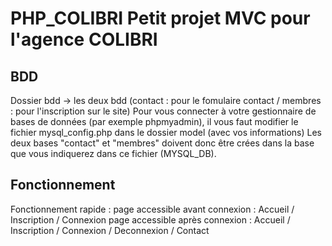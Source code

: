 # PHP_COLIBRI Petit projet MVC pour l'agence COLIBRI

## BDD 
Dossier bdd -> les deux bdd (contact : pour le fomulaire contact / membres : pour l'inscription sur le site) 
Pour vous connecter à votre gestionnaire de bases de données (par exemple phpmyadmin), il vous faut modifier le fichier mysql_config.php dans le dossier model (avec vos informations)
Les deux bases "contact" et "membres" doivent donc être crées dans la base que vous indiquerez dans ce fichier (MYSQL_DB).

## Fonctionnement
Fonctionnement rapide : page accessible avant connexion : Accueil / Inscription / Connexion
                        page accessible après connexion : Accueil / Inscription / Connexion / Deconnexion / Contact 
      
